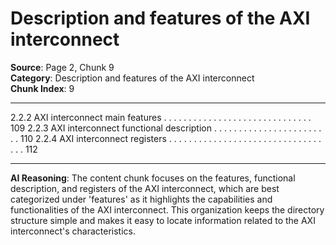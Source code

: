 # Description and features of the AXI interconnect

**Source**: Page 2, Chunk 9  
**Category**: Description and features of the AXI interconnect  
**Chunk Index**: 9

---

2.2.2 AXI interconnect main features . . . . . . . . . . . . . . . . . . . . . . . . . . . . . . 109
2.2.3 AXI interconnect functional description . . . . . . . . . . . . . . . . . . . . . . . . 110
2.2.4 AXI interconnect registers . . . . . . . . . . . . . . . . . . . . . . . . . . . . . . . . . . 112

---

**AI Reasoning**: The content chunk focuses on the features, functional description, and registers of the AXI interconnect, which are best categorized under 'features' as it highlights the capabilities and functionalities of the AXI interconnect. This organization keeps the directory structure simple and makes it easy to locate information related to the AXI interconnect's characteristics.

